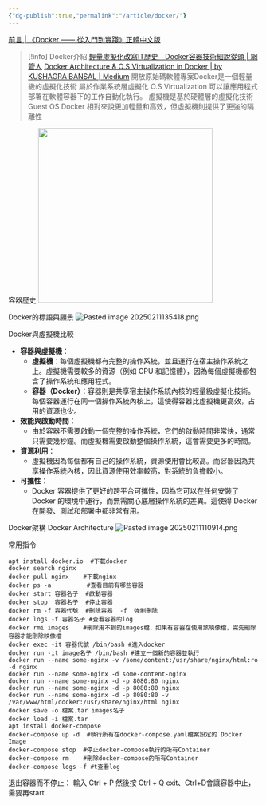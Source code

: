 ```yaml
---
{"dg-publish":true,"permalink":"/article/docker/"}
---
```


[前言 | 《Docker —— 從入門到實踐­》正體中文版](https://philipzheng.gitbook.io/docker_practice)

> [!info]
Docker介紹
[輕量虛擬化改寫IT歷史　Docker容器技術細說從頭 | 網管人](https://www.netadmin.com.tw/netadmin/zh-tw/feature/1DB50AE57AC1401F98C641366F8D0720)
[Docker Architecture & O.S Virtualization in Docker | by KUSHAGRA BANSAL | Medium](https://bansalkushagra.medium.com/docker-architecture-o-s-virtualization-in-docker-a32ba4042215)
開放原始碼軟體專案Docker是一個輕量級的虛擬化技術
屬於作業系統層虛擬化 O.S Virtualization
可以讓應用程式部署在軟體容器下的工作自動化執行。
虛擬機是基於硬體層的虛擬化技術 Guest OS
Docker 相對來說更加輕量和高效，但虛擬機則提供了更強的隔離性

容器歷史
<img src="https://i.imgur.com/0wEzHDB.png" style="width: 350px; height: auto;"/>

Docker的標語與願景
![Pasted image 20250211135418.png](/img/user/img/Pasted%20image%2020250211135418.png)

Docker與虛擬機比較

- **容器與虛擬機**：
    - **虛擬機**：每個虛擬機都有完整的操作系統，並且運行在宿主操作系統之上。虛擬機需要較多的資源（例如 CPU 和記憶體），因為每個虛擬機都包含了操作系統和應用程式。
    - **容器（Docker）**：容器則是共享宿主操作系統內核的輕量級虛擬化技術。每個容器運行在同一個操作系統內核上，這使得容器比虛擬機更高效，占用的資源也少。
- **效能與啟動時間**：
    - 由於容器不需要啟動一個完整的操作系統，它們的啟動時間非常快，通常只需要幾秒鐘。而虛擬機需要啟動整個操作系統，這會需要更多的時間。
- **資源利用**：
    - 虛擬機因為每個都有自己的操作系統，資源使用會比較高。而容器因為共享操作系統內核，因此資源使用效率較高，對系統的負擔較小。
- **可攜性**：
    - Docker 容器提供了更好的跨平台可攜性，因為它可以在任何安裝了 Docker 的環境中運行，而無需關心底層操作系統的差異。這使得 Docker 在開發、測試和部署中都非常有用。

Docker架構
Docker Architecture
![Pasted image 20250211110914.png](/img/user/img/Pasted%20image%2020250211110914.png)

常用指令
```
apt install docker.io  #下載docker
docker search nginx
docker pull nginx    #下載nginx
docker ps -a          #查看目前有哪些容器
docker start 容器名子  #啟動容器
docker stop  容器名子  #停止容器
docker rm -f 容器代號  #刪除容器  -f  強制刪除
docker logs -f 容器名子 #查看容器的log
docker rmi images    #刪除用不到的images檔，如果有容器在使用該映像檔，需先刪除容器才能刪除映像檔
docker exec -it 容器代號 /bin/bash #進入docker
docker run -it image名子 /bin/bash #建立一個新的容器並執行
docker run --name some-nginx -v /some/content:/usr/share/nginx/html:ro -d nginx
docker run --name some-nginx -d some-content-nginx
docker run --name some-nginx -d -p 8080:80 nginx
docker run --name some-nginx -d -p 8080:80 nginx
docker run --name some-nginx -d -p 8080:80 -v /var/www/html/docker:/usr/share/nginx/html nginx
docker save -o 檔案.tar images名子
docker load -i 檔案.tar
apt install docker-compose
docker-compose up -d  #執行所有在docker-compose.yaml檔案設定的 Docker Image
docker-compose stop  #停止docker-compose執行的所有Container
docker-compose rm    #刪除docker-compose的所有Container
docker-compose logs -f #t查看log
```

退出容器而不停止：
輸入 Ctrl + P 然後按 Ctrl + Q
exit、Ctrl+D會讓容器中止，需要再start